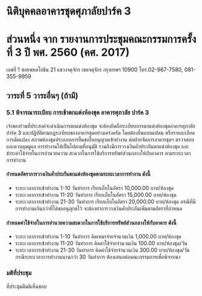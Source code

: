 # นิติบุคคลอาคารชุดศุภาลัยปาร์ค 3
# ส่วนหนึ่ง จาก รายงานการประชุมคณะกรรมการครั้งที่ 3 ปี พศ. 2560 (คศ. 2017)
เลขที่ 1 ซอยพหลโยธิน 21 แขวงจตุจักร เขตจตุจักร กรุงเทพฯ 10900 โทร.02-967-7580, 081-355-9959

## วาระที่ 5 วาระอื่นๆ (ถ้ามี)
### 5.1 พิจารณาระเบียบ การเข้าตกแต่งห้องชุด อาคารศุภาลัย ปาร์ค 3
เจ้าของร่วมที่ประสงค์จะดำเนินการตกแต่งห้องชุด จะต้องยึดถือระเบียบการตกแต่งห้องชุดอาคารศุภาลัย
ปาร์ค 3 และปฏิบัติตามกฎระเบียบของอาคารชุดอย่างเคร่งครัด โดยต้องยื่นแบบแปลน หรือรายละเอียดการดัดแปลง
สภาพห้องชุดประกอบการยื่นขอใบอนุญาตเข้าทำงาน ต่อฝ่ายจัดการอาคารชุดฯ ตรวจสอบ และควบคุมดูแล
การทำงานให้เป็นไปตามที่อนุมัติ รวมถึงมีการวางเงินค้ำประกันตกแต่งห้องชุด และชำระค่าใช้จ่ายในการอำนวยความ
สะดวกในการใช้บริการทรัพย์ส่วนกลางให้กับอาคาร ตามระยะเวลาการทำงาน

#### กำหนดอัตราการวางเงินค้ำประกันตกแต่งห้องชุดตามระยะเวลาการทำงาน ดังนี้
- ระยะเวลาการเข้าทำงาน 1-10 วันทำการ เรียกเก็บในอัตรา 10,000.00 บาท/ห้องชุด
- ระยะเวลาการเข้าทำงาน 11-20 วันทำการ เรียกเก็บในอัตรา 15,000.00 บาท/ห้องชุด
- ระยะเวลาการเข้าทำงาน 21-30 วันทำการ เรียกเก็บในอัตรา 20,000.00 บาท/ห้องชุด
กรณีที่มีการทำงานเกินกว่าที่ได้ขออนุญาตไว้ จะต้องทำการวางเงินค้ำประกันเพิ่มตามอัตราที่กำหนด

#### กำหนดค่าใช้จ่ายในการอำนวยความสะดวกในการใช้บริการทรัพย์ส่วนกลางให้กับอาคาร ดังนี้
- ระยะเวลาการเข้าทำงาน 1-10 วันทำการ คิดเหมาจ่ายจำนวนเงิน 1,000.00 บาท/ห้องชุด
- ระยะเวลาการเข้าทำงาน 11-20 วันทำการ คิดค่าใช้จ่ายจำนวนเงิน 100.00 บาท/ห้องชุด/วัน
- ระยะเวลาการเข้าทำงาน 21-30 วันทำการ คิดค่าใช้จ่ายจำนวนเงิน 300.00 บาท/ห้องชุด/วัน
กรณีระยะเวลาการทำงานนานกว่า 30 วันทำการ ต้องเสนอต่อคณะกรรมการเพื่อพิจารณา

### มติที่ประชุม
ที่ประชุมมีมติเห็นชอบ
